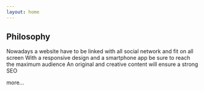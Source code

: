 ```yaml
---
layout: home
---
```

Philosophy
---
Nowadays a website have to be linked with all social network and fit on all screen
With a responsive design and a smartphone app be sure to reach the maximum audience
An original and creative content will ensure a strong SEO

more...


